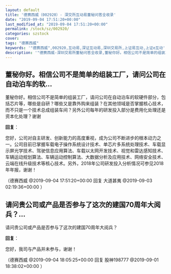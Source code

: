 ```yaml
---
layout: default
title: '德赛西威（002920）- 深交所互动易董秘问答全收录'
date: "2019-09-04 17:51:20+00:00"
last_modified_at: "2019-09-04 17:51:20+00:00"
permalink: /stock/sz/002920/
categories: szstock
cover: 
tags: "德赛西威"
keywords: '"德赛西威",002920,互动易,深证互动易,深圳交易所,上证易互动,上证e互动'
description: '"德赛西威-深圳交易所董秘问答全收录,董秘你好。相信公司不是简单的组装工厂，请问公司在自动泊车的软硬件部分，包括芯片等，哪些是自研？哪些又是靠外购来组装？在其他领域是否掌握核心技术，而不只是一个技术总成组装车间？另外公司每年的研发投入部分是费用化处理还是资本化处理？谢谢"'
---
```


## 董秘你好。相信公司不是简单的组装工厂，请问公司在自动泊车的软...

董秘你好。相信公司不是简单的组装工厂，请问公司在自动泊车的软硬件部分，包括芯片等，哪些是自研？哪些又是靠外购来组装？在其他领域是否掌握核心技术，而不只是一个技术总成组装车间？另外公司每年的研发投入部分是费用化处理还是资本化处理？谢谢

**回复**：

您好，公司对自主研发、创新能力的高度重视，成为公司不断进步的根本动力之一。公司目前已掌握车载电子操作系统设计技术、单芯片多系统处理技术、车载显示屏光学技术、驾驶信息应用算法、车载以太网开发技术、视觉和雷达感知技术、车辆运动规划算法、车辆运动控制算法、大数据分析及应用技术、网络安全技术、云端在线升级技术等核心技术。另外，2018年公司研发投入分析情况可参见2018年年报，谢谢！ 

（德赛西威  @2019-09-04 17:51:20+00:00 回复 大道甚夷  @2019-09-03 02:19:36+00:00 ）

## 请问贵公司或产品是否参与了这次的建国70周年大阅兵？...

请问贵公司或产品是否参与了这次的建国70周年大阅兵？

**回复**：

您好，我司与产品并未参与，谢谢！ 

（德赛西威  @2019-09-04 18:05:25+00:00 回复 股神198777  @2019-09-01 18:38:02+00:00 ）

